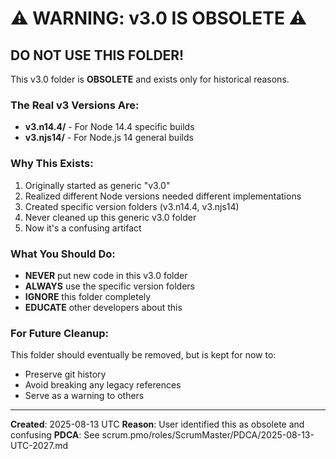 # ⚠️ WARNING: v3.0 IS OBSOLETE ⚠️

## DO NOT USE THIS FOLDER!

This v3.0 folder is **OBSOLETE** and exists only for historical reasons.

### The Real v3 Versions Are:
- **v3.n14.4/** - For Node 14.4 specific builds
- **v3.njs14/** - For Node.js 14 general builds

### Why This Exists:
1. Originally started as generic "v3.0"
2. Realized different Node versions needed different implementations
3. Created specific version folders (v3.n14.4, v3.njs14)
4. Never cleaned up this generic v3.0 folder
5. Now it's a confusing artifact

### What You Should Do:
- **NEVER** put new code in this v3.0 folder
- **ALWAYS** use the specific version folders
- **IGNORE** this folder completely
- **EDUCATE** other developers about this

### For Future Cleanup:
This folder should eventually be removed, but is kept for now to:
- Preserve git history
- Avoid breaking any legacy references
- Serve as a warning to others

---
**Created**: 2025-08-13 UTC
**Reason**: User identified this as obsolete and confusing
**PDCA**: See scrum.pmo/roles/ScrumMaster/PDCA/2025-08-13-UTC-2027.md